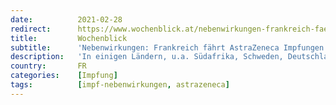 ```yaml
---
date:          2021-02-28
redirect:      https://www.wochenblick.at/nebenwirkungen-frankreich-faehrt-astrazeneca-impfungen-zurueck/
title:         Wochenblick
subtitle:      'Nebenwirkungen: Frankreich fährt AstraZeneca Impfungen zurück'
description:   'In einigen Ländern, u.a. Südafrika, Schweden, Deutschland, etc. werden – wegen unerwünschter Nebenwirkungen – AstraZeneca/Oxford Impfungen (AZD 1222), zurückgefahren oder überhaupt gestoppt. Jetzt auch in Frankreich. Dort mussten Mitarbeiter in Krankenhäusern, reihenweise, nach der Impfung in Krankenstand gehen. Es herrscht akuter Personalmangel, vielfach verweigert das Personal nun diese Impfung. 20 Prozent arbeitsunfähig Die Impfkampagne wurde […]'
country:       FR
categories:    [Impfung]
tags:          [impf-nebenwirkungen, astrazeneca]
---
```

